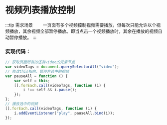 # 视频列表播放控制

:::tip 需求场景
&emsp;&emsp;一页面有多个视频控制视频需要播放，但每次只能允许以个视频播放，其余视频全部暂停播放。即当点击一个视频播放时，其余在播放的视频自动暂停播放。
:::

### 实现代码：

```javascript title="代码示例"
// 获取页面所有的还有video的元素节点
var videoTags = document.querySelectorAll("video");
// 修改this指向，暂停非选中的视频
var pauseAll = function () {
	var self = this;
	[].forEach.call(videoTags, function (i) {
		i !== self && i.pause();
	});
};
// 播放选中的视频
[].forEach.call(videoTags, function (i) {
	i.addEventListener("play", pauseAll.bind(i));
});
```
